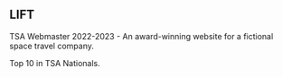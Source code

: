 ## LIFT

TSA Webmaster 2022-2023 - An award-winning website for a fictional space travel company.

Top 10 in TSA Nationals.
